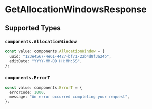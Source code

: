 # GetAllocationWindowsResponse


## Supported Types

### `components.AllocationWindow`

```typescript
const value: components.AllocationWindow = {
  uuid: "123e4567-4e61-4427-bf71-22b4d8f3a24b",
  editDate: "YYYY-MM-DD HH:MM:SS",
};
```

### `components.ErrorT`

```typescript
const value: components.ErrorT = {
  errorCode: 1000,
  message: "An error occurred completing your request",
};
```

